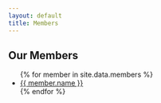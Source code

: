 ```yaml
---
layout: default
title: Members
---
```


<h2>Our Members</h2>

<ul>
  {% for member in site.data.members %}
    <li>
      <a href="/members/{{ member.username }}/">{{ member.name }}</a>
    </li>
  {% endfor %}
</ul>
